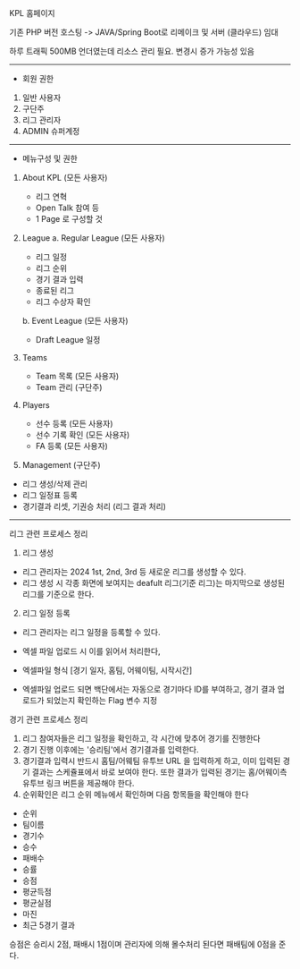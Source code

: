 KPL 홈페이지 

기존 PHP 버전 호스팅 -> JAVA/Spring Boot로 리메이크 및 서버 (클라우드) 임대 

하루 트래픽 500MB 언더였는데 리소스 관리 필요. 변경시 증가 가능성 있음




-----------



* 회원 권한

 1) 일반 사용자
 2) 구단주
 3) 리그 관리자
 4) ADMIN 슈퍼계정


---------------------



* 메뉴구성 및 권한

1) About KPL (모든 사용자)
   - 리그 연혁 
   - Open Talk 참여 등 
   - 1 Page 로 구성할 것

2) League
   a. Regular League (모든 사용자)
     - 리그 일정
     - 리그 순위
     - 경기 결과 입력
     - 종료된 리그
     - 리그 수상자 확인
 
   b. Event League (모든 사용자)
     - Draft League 일정

4) Teams 
   - Team 목록 (모든 사용자)
   - Team 관리 (구단주)

5) Players
   - 선수 등록 (모든 사용자)
   - 선수 기록 확인 (모든 사용자)
   - FA 등록 (모든 사용자)

6) Management (구단주)
  - 리그 생성/삭제 관리
  - 리그 일정표 등록
  - 경기결과 리셋, 기권승 처리 (리그 결과 처리)



----------------------

리그 관련 프로세스 정리 

1) 리그 생성
  - 리그 관리자는 2024 1st, 2nd, 3rd 등 새로운 리그를 생성할 수 있다.
  - 리그 생성 시 각종 화면에 보여지는 deafult 리그(기준 리그)는 마지막으로 생성된 리그를 기준으로 한다.

2) 리그 일정 등록
  - 리그 관리자는 리그 일정을 등록할 수 있다.
  - 엑셀 파일 업로드 시 이를 읽어서 처리한다,
  - 엑셀파일 형식
    [경기 일자, 홈팀, 어웨이팀, 시작시간]

  - 엑셀파일 업로드 되면 백단에서는 자동으로 경기마다 ID를 부여하고, 경기 결과 업로드가 되었는지 확인하는 Flag 변수 지정
  


경기 관련 프로세스 정리

1) 리그 참여자들은 리그 일정을 확인하고, 각 시간에 맞추어 경기를 진행한다
2) 경기 진행 이후에는 '승리팀'에서 경기결과를 입력한다.
3) 경기결과 입력시 반드시 홈팀/어웨팀 유투브 URL 을 입력하게 하고, 이미 입력된 경기 결과는 스케쥴표에서 바로 보여야 한다. 또한 결과가 입력된 경기는 홈/어웨이측 유투브 링크 버튼을 제공해야 한다.
4) 순위확인은 리그 순위 메뉴에서 확인하며 다음 항목들을 확인해야 한다
  - 순위
  - 팀이름
  - 경기수
  - 승수
  - 패배수
  - 승률
  - 승점
  - 평균득점
  - 평균실점
  - 마진
  - 최근 5경기 결과
  
  승점은 승리시 2점, 패배시 1점이며 관리자에 의해 몰수처리 된다면 패배팀에 0점을 준다.
  
 
